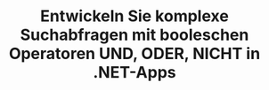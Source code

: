 ---
############################# Static ############################
layout: "auto-gen-gist"
draft: false
path: "de/search/net/boolean/odp/"
otherformats: PDF DOC DOT DOCX DOCM DOTX DOTM TXT ODT OTT RTF XLS XLT XLSX XLSM XLSB XLTX XLTM XLA XLAM ODS OTS CSV TSV XML PPT PPS POT PPTX PPTM POTX POTM PPSX PPSM PST OST EML EMLX MSG ONE ZIP XHTML MHTML MD CHM EPUB  FB2 

############################# Head ############################
head_title: "Fügen Sie boolesche Suchoperatoren (AND, OR, NOT) in Suchanfragen über .NET hinzu"
head_description: "GroupDocs.Search .NET API ermöglicht es Softwareentwicklern, boolesche Suchen hinzuzufügen oder neue Abfragen mit booleschen Operatoren UND, ODER, NICHT in ihren .NET-Apps zu entwickeln."

############################# Header ############################
title: "Entwickeln Sie komplexe Suchabfragen mit booleschen Operatoren UND, ODER, NICHT in .NET-Apps"
description: "GroupDocs.Search .NET API ermöglicht Computerprogrammierern komplexe Suchabfragen mit booleschen Operatoren (AND, OR, NOT) in ihren .NET-Anwendungen zu entwickeln. "

######################### Download Button #######################
button:
    enable: true

############################# About ############################
about:
    enable: true
    title: "Was ist eine boolesche Suche und wie werden boolesche Operatoren verwendet?"
    content: |
       Die boolesche Suche ist ein sehr nützliches Suchverfahren, das es Benutzern ermöglicht, verschiedene Schlüsselwörter mit Operatoren zu kombinieren, um die Suchergebnisse einzugrenzen, zu erweitern und zu definieren. Boolesche Operatoren wie AND, OR, NOT und NEAR usw. helfen Benutzern, ein breiteres Spektrum an Ergebnissen zu erhalten oder die Anzahl nicht zusammenhängender Suchergebnisse zu reduzieren, indem sie Einschränkungen definieren. GroupDocs.Search für .NET ist eine leistungsstarke Hochleistungs-API für die Dokumentensuche, die es Softwareentwicklern ermöglicht, Anwendungen zu entwickeln, die eine Textsuche und Indizierung in einigen der gängigsten Dokumentdateiformate wie PDF, HTML, Outlook-E-Mail, Microsoft Office Word und Excel-Arbeitsblättern durchführen können , PowerPoint-Präsentationen, Outlook MSG, PST und viele mehr. Der boolesche UND-Operator kann verwendet werden, um Ergebnisse für alle von Ihnen eingegebenen Wörter anzuzeigen, der ODER-Operator liefert Ergebnisse für jedes der von Ihnen eingegebenen Wörter, der NICHT-Operator kann verwendet werden, um Suchergebnisse für kein Vorkommen anzuzeigen und so weiter. Eine großartige Funktion ist, dass es Suchanfragen erkennen kann, die in einer Sprache geschrieben sind, die nicht mit Ihrem Tastaturlayout übereinstimmt. 

############################# content ############################
steps:
    enable: true
    block:
    - title_left: "Verwenden Sie den booleschen UND-Operator in Suchanfragen über .NET"
      content_left: |
       GroupDocs.Search .NET API bietet vollständige Unterstützung für das Hinzufügen von booleschen Suchfunktionen in ihre .NET-Anwendung. Das folgende C#-Codebeispiel zeigt, wie der boolesche „AND“-Operator in Text- und Objektformabfragen in eigenen .NET-Anwendungen erstellt wird. 

      title_right: "Durchsuchen Sie ODP Dokumente mit dem booleschen Operator AND"
      content_right: |
         * Zuerst müssen Sie den Pfad zum Indexordner und Dokumentenordner angeben.
         * Erstellen eines Index im angegebenen Ordner durch Aufrufen der Instanz der Klasse [Index](https://apireference.groupdocs.com/search/net/groupdocs.search/index/constructors/2).
         * Indexieren von Dokumenten aus dem angegebenen Ordner durch Aufrufen der Methode [Search](https://apireference.groupdocs.com/search/net/groupdocs.search/index/methods/search).
         * Erstellen von Unterabfrage 1 und Erstellen von Unterabfrage 2 durch Aufrufen der Klasse [SearchQuery](https://apireference.groupdocs.com/search/net/groupdocs.search/searchquery).
         * Kombinieren von Unterabfragen zu einer Abfrage durch Aufrufen der Methode [CreateAndQuery](https://apireference.groupdocs.com/search/net/groupdocs.search/index/methods/search).
         * Suche starten und Suchergebnisse anzeigen
         
        
      gisthash: "fa9773cd8d0f379a638e495ad2541a5b"
      gistfile: "use_boolean_and_operator_dotnet.cs"

    - title_left: "So verwenden Sie den booleschen Operator ODER über .NET"
      content_left: |
       GroupDocs.Search für .NET ist eine leistungsstarke API, mit der Softwareprogrammierer viele gängige Dokumentformate durchsuchen können. Die folgenden C# .NET-Codebeispiele zeigen, wie der boolesche „ODER“-Operator in Text- und Objektformularabfragen in C#-Anwendungen verwendet wird. 

      title_right: "Verwenden Sie den booleschen OR-Operator, um ODP-Dateien zu durchsuchen"
      content_right: |
        * Zuerst müssen Sie den Pfad zum Indexordner und Dokumentenordner angeben.
        * Erstellen eines Index im angegebenen Ordner durch Aufrufen der Instanz der Klasse [Index](https://apireference.groupdocs.com/search/net/groupdocs.search/index/constructors/2).
        * Indexieren von Dokumenten aus dem angegebenen Ordner durch Aufrufen der Methode [Search](https://apireference.groupdocs.com/search/net/groupdocs.search/index/methods/search).
        * Erstellen von Unterabfrage 1 und Erstellen von Unterabfrage 2 durch Aufrufen der Klasse [SearchQuery](https://apireference.groupdocs.com/search/net/groupdocs.search/searchquery).
        * Kombinieren von Unterabfragen zu einer Abfrage durch Aufrufen der Methode [CreateOrQuery](https://apireference.groupdocs.com/search/net/groupdocs.search/searchquery/methods/createorquery).
        * Suche starten und Suchergebnisse anzeigen
     
      gisthash: "c0b22e80f881f8dbc0da17f92c01efc7"
      gistfile: "use_boolean_or_operator_dotnet.cs"
      
    - title_left: "Erstellen Sie komplexe Suchanfragen mit booleschen Operatoren"
      content_left: |
        GroupDocs.Search .NET ermöglicht Computerprogrammierern, verschiedene boolesche Operatoren zu kombinieren, um komplexe Suchabfragen in ihren eigenen .NET-Apps zu erstellen. Die folgenden .NET-Codebeispiele zeigen, wie Sie Suchfunktionen für komplexe Dokumente nutzen können, ohne externe Software oder Tools zu installieren.

      title_right: "Durchsuchen Sie ODP Dokumente über komplexe Suchanfragen"
      content_right: |
        * Zuerst müssen Sie den Pfad zum Indexordner und Dokumentenordner angeben.
        * Erstellen eines Index im angegebenen Ordner durch Aufrufen der Instanz der Klasse [Index](https://apireference.groupdocs.com/search/net/groupdocs.search/index/constructors/2).
        * Indexieren von Dokumenten aus dem angegebenen Ordner durch Aufrufen der Methode [Search](https://apireference.groupdocs.com/search/net/groupdocs.search/index/methods/search).
        * Starten Sie die Suche und zeigen Sie die Textabfrage der Suchergebnisse an
        * Suche mit Objektabfrage
        * Erstellen von WordQuery und relativityWordQuery durch Aufrufen der Klasse [SearchQuery](https://apireference.groupdocs.com/search/net/groupdocs.search/searchquery).
        * Kombinieren von Unterabfragen zu einer Abfrage durch Aufrufen der Methode [CreateAndQuery](https://apireference.groupdocs.com/search/net/groupdocs.search/index/methods/search).
        * Erstellen von einsteinWordQuery und albertWordQuery durch Aufrufen der Klasse [SearchQuery](https://apireference.groupdocs.com/search/net/groupdocs.search/searchquery).
        * Kombinieren von Unterabfragen zu einer Abfrage durch Aufrufen der Methode [CreateOrQuery](https://apireference.groupdocs.com/search/net/groupdocs.search/searchquery/methods/createorquery).
        * Kombinieren von Unterabfragen zu einer Abfrage durch Aufrufen der Methode [CreateOrQuery](https://apireference.groupdocs.com/search/net/groupdocs.search/searchquery/methods/createorquery).
        * Suche starten und Suchergebnisse anzeigen
     
      gisthash: "216af02ebdd08331fdd05faf8c39e528"
      gistfile: "create_complex_queries_boolean_operator_dotnet.cs"

    - title_left: "System Anforderungen"
      content_left: |
       GroupDocs.Search für .NET wird auf allen wichtigen Plattformen und Betriebssystemen unterstützt. Um den vollständigen Leitfaden zu den Systemanforderungen zu erhalten, besuchen Sie bitte [Systemanforderungen](https://docs.groupdocs.com/search/net/system-requirements/), bevor Sie den folgenden Code ausführen. Stellen Sie bitte sicher, dass die folgenden Voraussetzungen auf Ihrem installiert sind System:
         * Betriebssysteme: Microsoft Windows, Linux, MacOS
         * Entwicklungsumgebung: Visual Studio, Xamarin, MonoDevelop usw
         * Frameworks: .NET Framework, .NET Standard, .NET Core, Mono
         * Holen Sie sich die neueste Version von GroupDocs.Search für .NET-APIs von [NuGet](https://www.nuget.org/packages/GroupDocs.search/)
        
      title_right: "Warum GroupDocs.Assembly verwenden"
      content_right: |
        * Suchindexerstellung sowohl im Speicher als auch auf der Festplatte.
        * Möglichkeit der Indizierung aus einer Datei, einem Stream oder einer Struktur.
        * Unterstützung für die Indexierung passwortgeschützter Dokumente.
        * Unterstützung für das Zusammenführen mehrerer Indizes.
        * Dokument während der Suchindizierung filtern.
        * Unterstützung der Rechtschreibprüfung während der Suche.
        * Mischzeichen werden vollständig unterstützt
        * Kombinieren verschiedener Suchtypen in einer Suchanfrage.
        * Einfache Suche nach Wörtern und regulären Ausdrücken wird unterstützt
        * Vollständige Unterstützung von Alias-Ersetzungen in Suchanfragen.

demos:
    enable: true
        

more_formats:
    enable: true


back_to_top:
    enable: true
---